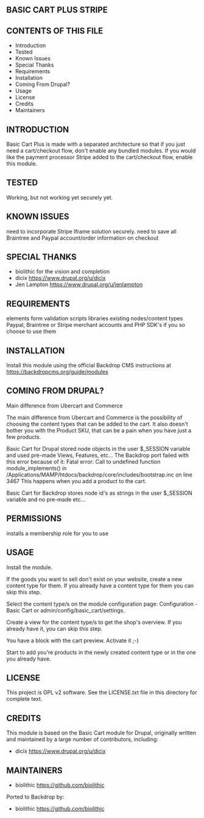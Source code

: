 BASIC CART PLUS STRIPE
---------------------

CONTENTS OF THIS FILE
---------------------

 - Introduction
 - Tested
 - Known Issues
 - Special Thanks
 - Requirements
 - Installation
 - Coming From Drupal?
 - Usage
 - License
 - Credits
 - Maintainers

INTRODUCTION
------------

Basic Cart Plus is made with a separated architecture so that if you just need a cart/checkout flow, don't enable any bundled modules.  If you would like the payment processor Stripe added to the cart/checkout flow, enable this module.

TESTED
-------

Working, but not working yet securely yet.

KNOWN ISSUES
---------------------

need to incorporate Stripe Iframe solution securely.
need to save all Braintree and Paypal account/order information on checkout

SPECIAL THANKS
--------------

- biolithic for the vision and completion
- dicix <https://www.drupal.org/u/dicix>
- Jen Lampton <https://www.drupal.org/u/jenlampton>

REQUIREMENTS
------------

elements
form validation scripts
libraries
existing nodes/content types
Paypal, Braintree or Stripe merchant accounts and PHP SDK's if you so choose to use them

INSTALLATION
------------

Install this module using the official Backdrop CMS instructions at https://backdropcms.org/guide/modules

COMING FROM DRUPAL?
-------------------

Main difference from Ubercart and Commerce

The main difference from Ubercart and Commerce is the possibility of choosing
the content types that can be added to the cart. It also doesn't bother you
with the Product SKU, that can be a pain when you have just a few products.

Basic Cart for Drupal stored node objects in the user $_SESSION variable and used pre-made Views, Features, etc... The Backdrop port failed with this error because of it: Fatal error: Call to undefined function module_implements() in /Applications/MAMP/htdocs/backdrop/core/includes/bootstrap.inc on line 3467 This happens when you add a product to the cart.

Basic Cart for Backdrop stores node id's as strings in the user $_SESSION variable and no pre-made etc...

PERMISSIONS
------------

installs a membership role for you to use


USAGE
-----

Install the module.

If the goods you want to sell don't exist on your website, create a new content type for them. If you already have a content type for them you can skip this step.

Select the content type/s on the module configuration page: Configuration - Basic Cart or admin/config/basic_cart/settings.

Create a view for the content type/s to get the shop's overview. If you already have it, you can skip this step.

You have a block with the cart preview. Activate it ;-)

Start to add you're products in the newly created content type or in the one you already have.


LICENSE
-------

This project is GPL v2 software. See the LICENSE.txt file in this directory for complete text.

CREDITS
-----------

This module is based on the Basic Cart module for Drupal, originally written and maintained by a large number of contributors, including:

- dicix <https://www.drupal.org/u/dicix>

MAINTAINERS
-----------

 - biolithic <https://github.com/biolithic>

Ported to Backdrop by:

 - biolithic <https://github.com/biolithic>
